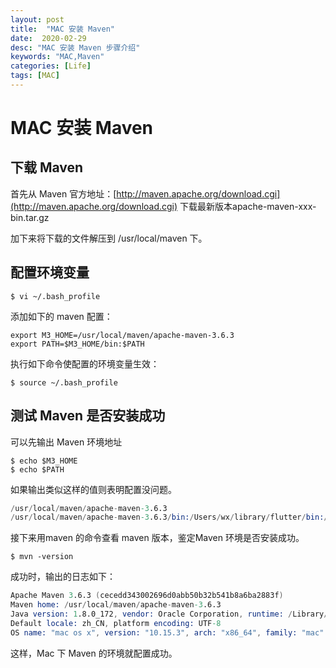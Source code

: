 ```yaml
---
layout: post
title:  "MAC 安装 Maven"
date:  2020-02-29
desc: "MAC 安装 Maven 步骤介绍"
keywords: "MAC,Maven"
categories: [Life]
tags: [MAC]
---
```

# MAC 安装 Maven

## 下载 Maven

首先从 Maven 官方地址：[http://maven.apache.org/download.cgi](http://maven.apache.org/download.cgi) 下载最新版本apache-maven-xxx-bin.tar.gz

加下来将下载的文件解压到 /usr/local/maven 下。

## 配置环境变量

```shell
$ vi ~/.bash_profile
```

添加如下的 maven 配置：

```shell
export M3_HOME=/usr/local/maven/apache-maven-3.6.3
export PATH=$M3_HOME/bin:$PATH
```

执行如下命令使配置的环境变量生效：

```shell
$ source ~/.bash_profile
```

## 测试 Maven 是否安装成功

可以先输出 Maven 环境地址

```shell
$ echo $M3_HOME
$ echo $PATH
```

如果输出类似这样的值则表明配置没问题。

```s
/usr/local/maven/apache-maven-3.6.3
/usr/local/maven/apache-maven-3.6.3/bin:/Users/wx/library/flutter/bin:/usr/local/opt/coreutils/libexec/gnubin:/Users/wx/library/flutter/bin:/usr/local/opt/coreutils/libexec/gnubin:/usr/local/bin:/usr/bin:/bin:/usr/sbin:/sbin:/Applications/VMware Fusion.app/Contents/Public:/Library/TeX/texbin:/Library/Frameworks/Mono.framework/Versions/Current/Commands
```

接下来用maven 的命令查看 maven 版本，鉴定Maven 环境是否安装成功。

```shell
$ mvn -version
```

成功时，输出的日志如下：

```s
Apache Maven 3.6.3 (cecedd343002696d0abb50b32b541b8a6ba2883f)
Maven home: /usr/local/maven/apache-maven-3.6.3
Java version: 1.8.0_172, vendor: Oracle Corporation, runtime: /Library/Java/JavaVirtualMachines/jdk1.8.0_172.jdk/Contents/Home/jre
Default locale: zh_CN, platform encoding: UTF-8
OS name: "mac os x", version: "10.15.3", arch: "x86_64", family: "mac"
```

这样，Mac 下 Maven 的环境就配置成功。